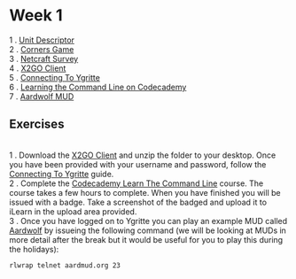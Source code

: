 # Week 1

1 . [Unit Descriptor](http://www.sqa.org.uk/files/nu/H6S746.pdf)
<br> 2 . [Corners Game](https://docs.google.com/document/d/1f8YCnRpKR5dgO-aP77ZXJg5SU6BWLMkiLsc99n1WZe4/pub)
<br> 3 . [Netcraft Survey](http://news.netcraft.com/archives/2016/02/22/february-2016-web-server-survey.html)
<br> 4 . [X2GO Client](https://drive.google.com/file/d/0B-CFaefA1v4RVWN5eFRlSV9YbVU/view?usp=sharing)
<br> 5 . [Connecting To Ygritte](https://docs.google.com/document/d/1wV6XGhOPlpwCMElZAqlH83YYXo_PpdNNdVMN6Toh3mw/pub)
<br> 6 . [Learning the Command Line on Codecademy](https://www.codecademy.com/learn/learn-the-command-line)
<br> 7 . [Aardwolf MUD](http://www.aardwolf.com)

## Exercises

<br> 1 . Download the [X2GO Client](https://drive.google.com/file/d/0B-CFaefA1v4RVWN5eFRlSV9YbVU/view?usp=sharing) and unzip the folder to your desktop. Once you have been provided with your username and password, follow the [Connecting To Ygritte](https://docs.google.com/document/d/1wV6XGhOPlpwCMElZAqlH83YYXo_PpdNNdVMN6Toh3mw/pub) guide.
<br> 2 . Complete the [Codecademy Learn The Command Line](https://www.codecademy.com/learn/learn-the-command-line) course. The course takes a few hours to complete. When you have finished you will be issued with a badge. Take a screenshot of the badged and upload it to iLearn in the upload area provided. 
<br> 3 . Once you have logged on to Ygritte you can play an example MUD called [Aardwolf](http://www.aardwolf.com) by issueing the following command (we will be looking at MUDs in more detail after the break but it would be useful for you to play this during the holidays):

```
rlwrap telnet aardmud.org 23
```
 

